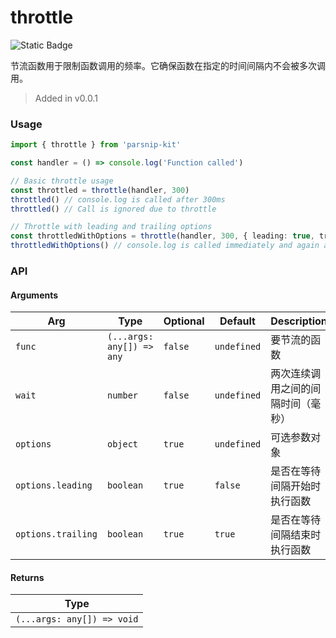 # throttle
![Static Badge](https://img.shields.io/badge/Coverage-93.32%-FF8C00)
      
节流函数用于限制函数调用的频率。它确保函数在指定的时间间隔内不会被多次调用。 


> Added in v0.0.1



### Usage

```typescript
import { throttle } from 'parsnip-kit'

const handler = () => console.log('Function called')

// Basic throttle usage
const throttled = throttle(handler, 300)
throttled() // console.log is called after 300ms
throttled() // Call is ignored due to throttle

// Throttle with leading and trailing options
const throttledWithOptions = throttle(handler, 300, { leading: true, trailing: true })
throttledWithOptions() // console.log is called immediately and again after 300ms if no other calls are made.
```


### API

#### Arguments

| Arg | Type | Optional | Default | Description |
| --- | --- | --- | --- | --- |
| `func` | `(...args: any[]) => any` | `false` | `undefined` | 要节流的函数 |
| `wait` | `number` | `false` | `undefined` | 两次连续调用之间的间隔时间（毫秒） |
| `options` | `object` | `true` | `undefined` | 可选参数对象  |
| `options.leading` | `boolean` | `true` | `false` | 是否在等待间隔开始时执行函数 |
| `options.trailing` | `boolean` | `true` | `true` | 是否在等待间隔结束时执行函数 |

#### Returns

| Type |
| ---  |
| `(...args: any[]) => void`  |